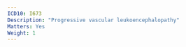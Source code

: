 ```yaml
---
ICD10: I673
Description: "Progressive vascular leukoencephalopathy"
Matters: Yes
Weight: 1
---
```


